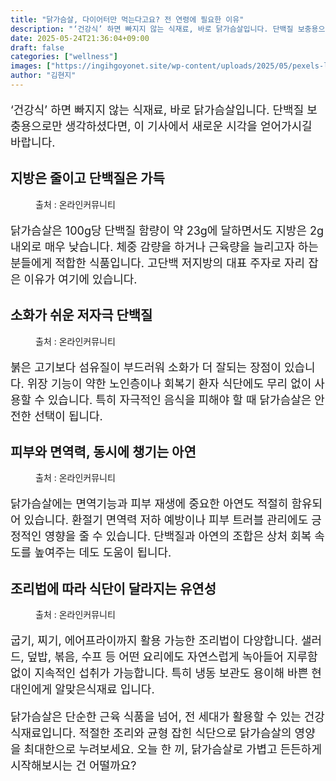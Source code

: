 ```yaml
---
title: "닭가슴살, 다이어터만 먹는다고요? 전 연령에 필요한 이유"
description: "‘건강식’ 하면 빠지지 않는 식재료, 바로 닭가슴살입니다. 단백질 보충용으로만 생각하셨다면, 이 기사에서 새로운 시각을 얻어가시길 바랍니다."
date: 2025-05-24T21:36:04+09:00
draft: false
categories: ["wellness"]
images: ["https://ingihgoyonet.site/wp-content/uploads/2025/05/pexels-leeloothefirst-5769384-1024x684.jpg", "https://ingihgoyonet.site/wp-content/uploads/2025/05/pexels-fox-58267-24902945-1024x683.jpg", "https://ingihgoyonet.site/wp-content/uploads/2025/05/pexels-artisticated-3386854-1024x683.jpg", "https://ingihgoyonet.site/wp-content/uploads/2025/05/pexels-guvo59-28933154-1024x576.jpg"]
author: "김현지"
---
```


<p style="font-size:18px">‘건강식’ 하면 빠지지 않는 식재료, 바로 닭가슴살입니다. 단백질 보충용으로만 생각하셨다면, 이 기사에서 새로운 시각을 얻어가시길 바랍니다.</p> <h2 >지방은 줄이고 단백질은 가득</h2> <figure ><img src="https://ingihgoyonet.site/wp-content/uploads/2025/05/pexels-leeloothefirst-5769384-1024x684.jpg" alt="" style="aspect-ratio:16/9;object-fit:cover"/><figcaption >출처 : 온라인커뮤니티</figcaption></figure> <p style="font-size:18px">닭가슴살은 100g당 단백질 함량이 약 23g에 달하면서도 지방은 2g 내외로 매우 낮습니다. 체중 감량을 하거나 근육량을 늘리고자 하는 분들에게 적합한 식품입니다. 고단백 저지방의 대표 주자로 자리 잡은 이유가 여기에 있습니다.</p> <h2 >소화가 쉬운 저자극 단백질</h2> <figure ><img src="https://ingihgoyonet.site/wp-content/uploads/2025/05/pexels-fox-58267-24902945-1024x683.jpg" alt="" style="aspect-ratio:16/9;object-fit:cover"/><figcaption >출처 : 온라인커뮤니티</figcaption></figure> <p style="font-size:18px">붉은 고기보다 섬유질이 부드러워 소화가 더 잘되는 장점이 있습니다. 위장 기능이 약한 노인층이나 회복기 환자 식단에도 무리 없이 사용할 수 있습니다. 특히 자극적인 음식을 피해야 할 때 닭가슴살은 안전한 선택이 됩니다.</p> <h2 >피부와 면역력, 동시에 챙기는 아연</h2> <figure ><img src="https://ingihgoyonet.site/wp-content/uploads/2025/05/pexels-artisticated-3386854-1024x683.jpg" alt="" style="aspect-ratio:16/9;object-fit:cover"/><figcaption >출처 : 온라인커뮤니티</figcaption></figure> <p style="font-size:18px">닭가슴살에는 면역기능과 피부 재생에 중요한 아연도 적절히 함유되어 있습니다. 환절기 면역력 저하 예방이나 피부 트러블 관리에도 긍정적인 영향을 줄 수 있습니다. 단백질과 아연의 조합은 상처 회복 속도를 높여주는 데도 도움이 됩니다.</p> <h2 >조리법에 따라 식단이 달라지는 유연성</h2> <figure ><img src="https://ingihgoyonet.site/wp-content/uploads/2025/05/pexels-guvo59-28933154-1024x576.jpg" alt="" style="aspect-ratio:16/9;object-fit:cover"/><figcaption >출처 : 온라인커뮤니티</figcaption></figure> <p style="font-size:18px">굽기, 찌기, 에어프라이까지 활용 가능한 조리법이 다양합니다. 샐러드, 덮밥, 볶음, 수프 등 어떤 요리에도 자연스럽게 녹아들어 지루함 없이 지속적인 섭취가 가능합니다. 특히 냉동 보관도 용이해 바쁜 현대인에게 알맞은식재료 입니다.</p> <p style="font-size:18px">닭가슴살은 단순한 근육 식품을 넘어, 전 세대가 활용할 수 있는 건강 식재료입니다. 적절한 조리와 균형 잡힌 식단으로 닭가슴살의 영양을 최대한으로 누려보세요. 오늘 한 끼, 닭가슴살로 가볍고 든든하게 시작해보시는 건 어떨까요?</p>